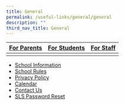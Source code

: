```yaml
---
title: General
permalink: /useful-links/general/general
description: ""
third_nav_title: General
---
```

| [For Parents](https://moe-wellingtonpri-staging.netlify.app/useful-links/for-parents) | [For Students](https://moe-wellingtonpri-staging.netlify.app/useful-links/for-students) | [For Staff](https://moe-wellingtonpri-staging.netlify.app/useful-links/for-staff) |
| -------- | -------- | -------- |
| | | |

* [School Information](https://moe-wellingtonpri-staging.netlify.app/useful-links/general/school-information)
* [School Rules](https://moe-wellingtonpri-staging.netlify.app/useful-links/general/school-rules)
* [Privacy Policy](https://moe-wellingtonpri-staging.netlify.app/privacy/)
* [Calendar](https://moe-wellingtonpri-staging.netlify.app/useful-links/general/calendar)
* [Contact Us](https://moe-wellingtonpri-staging.netlify.app/contact-us/)
* [SLS Password Reset](https://docs.google.com/forms/d/e/1FAIpQLSfiwrDGu9lZyUEzZzUhKfAvamcoTMYJ-f_SvRiFZNAUZfiNbQ/viewform)